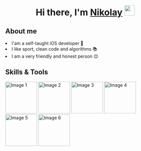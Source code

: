 <h1 align="center">Hi there, I'm <a href="https://www.linkedin.com/in/nikolay-sidorov-260421271" target="_blank">Nikolay</a> 
<img src="https://github.com/blackcater/blackcater/raw/main/images/Hi.gif" height="32"/></h1>

<h2 align="left"> About me </h2> 
<li> I'am a self-taught iOS developer 🍏 </li>
<li>I like sport, clean code and algorithms 📚 </li> 
<li>I am a very friendly and honest person 😌 </li> 

<h2 align="left">Skills & Tools</h2>
<div>
  <a href="#"><img src="https://user-images.githubusercontent.com/10991489/119416278-918ddb80-bcf3-11eb-9106-2e73b8f45902.png" alt="Image 1" width="100"></a>
  <a href="#"><img src="https://camo.githubusercontent.com/850161d1ff4f7efc950d0e38e17d1c83a00547d96d1208e0ca090b4d4b7481e3/68747470733a2f2f7777772e766563746f726c6f676f2e7a6f6e652f6c6f676f732f73776966742f73776966742d69636f6e2e737667" alt="Image 2" width="100"></a>
  <a href="#"><img src="https://user-images.githubusercontent.com/10991489/119416278-918ddb80-bcf3-11eb-9106-2e73b8f45902.png" alt="Image 3" width="100"></a>
  <a href="#"><img src="https://user-images.githubusercontent.com/10991489/119416278-918ddb80-bcf3-11eb-9106-2e73b8f45902.png" alt="Image 4" width="100"></a>
  <a href="#"><img src="https://user-images.githubusercontent.com/10991489/119416278-918ddb80-bcf3-11eb-9106-2e73b8f45902.png" alt="Image 5" width="100"></a>
  <a href="#"><img src="https://user-images.githubusercontent.com/10991489/119416278-918ddb80-bcf3-11eb-9106-2e73b8f45902.png" alt="Image 6" width="100"></a>
</div>


<!--
**Spikepiegel/Spikepiegel** is a ✨ _special_ ✨ repository because its `README.md` (this file) appears on your GitHub profile.

Here are some ideas to get you started:

- 🔭 I’m currently working on ...
- 🌱 I’m currently learning ...
- 👯 I’m looking to collaborate on ...
- 🤔 I’m looking for help with ...
- 💬 Ask me about ...
- 📫 How to reach me: ...
- 😄 Pronouns: ...
- ⚡ Fun fact: ...
-->
